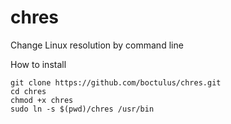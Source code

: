 # chres
Change Linux resolution by command line


How to install

    git clone https://github.com/boctulus/chres.git
    cd chres
    chmod +x chres 
    sudo ln -s $(pwd)/chres /usr/bin		
